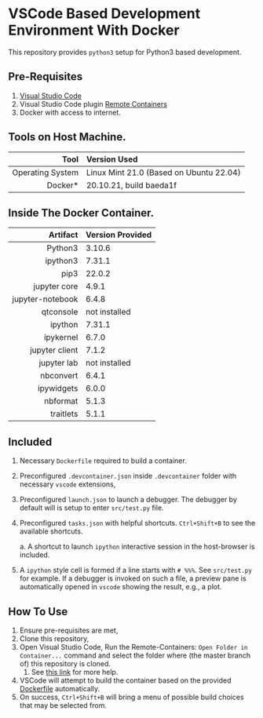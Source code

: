 # VSCode Based Development Environment With Docker
This repository provides `python3` setup for Python3 based development.

## Pre-Requisites
1. [Visual Studio Code](https://code.visualstudio.com)
2. Visual Studio Code plugin [Remote Containers](https://marketplace.visualstudio.com/items?itemName=ms-vscode-remote.remote-containers)
3. Docker with access to internet.

## Tools on Host Machine.
| Tool |   Version Used |
| ---:          |     :---      |
| Operating System | Linux Mint 21.0 (Based on Ubuntu 22.04)
| Docker*         | 20.10.21, build baeda1f |

## Inside The Docker Container.
| Artifact |   Version Provided |
| ---:          |     :---      |
| Python3 | 3.10.6
| ipython3         | 7.31.1 |
| pip3             | 22.0.2 |
| jupyter core     | 4.9.1 |
| jupyter-notebook | 6.4.8 |
| qtconsole        | not installed |
| ipython          | 7.31.1 |
| ipykernel        | 6.7.0 |
| jupyter client   | 7.1.2 |
| jupyter lab      | not installed |
| nbconvert        | 6.4.1 |
| ipywidgets       | 6.0.0 |
| nbformat         | 5.1.3 |
| traitlets        | 5.1.1 |
## Included
1. Necessary `Dockerfile` required to build a container.
1. Preconfigured `.devcontainer.json` inside `.devcontainer` folder with necessary `vscode` extensions,
1. Preconfigured `launch.json` to launch a debugger. The debugger by default will is setup to enter `src/test.py` file.
1. Preconfigured `tasks.json` with helpful shortcuts. `Ctrl+Shift+B` to see the available shortcuts.

    a. A shortcut to launch `ipython` interactive session in the host-browser is included.
1. A `ipython` style cell is formed if a line starts with `# %%%`. See `src/test.py` for example. If a debugger is invoked on such a file, a preview pane is automatically opened in `vscode` showing the result, e.g., a plot.

## How To Use
1. Ensure pre-requisites are met,
2. Clone this repository,
3. Open Visual Studio Code, Run the Remote-Containers: `Open Folder in Container...` command and select the folder where (the master branch of) this repository is cloned.
   1. See [this link](https://marketplace.visualstudio.com/items?itemName=ms-vscode-remote.remote-containers) for more help.
4. VSCode will attempt to build the container based on the provided [Dockerfile](./.devcontainer/Dockerfile) automatically.
5. On success, `Ctrl+Shift+B` will bring a menu of possible build choices that may be selected from.
